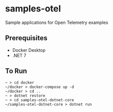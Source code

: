 # samples-otel

Sample applications for Open Telemetry examples

## Prerequisites

* Docker Desktop
* .NET 7

## To Run

```shell
~ > cd docker
~/docker > docker-compose up -d
~/docker > cd ..
~ > dotnet restore
~ > cd samples-otel-dotnet-core
~/samples-otel-dotnet-core > dotnet run
```
